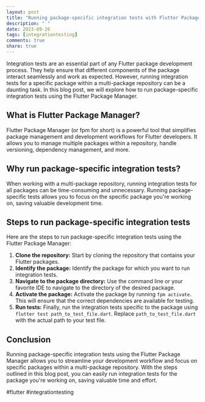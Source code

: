 ```yaml
---
layout: post
title: "Running package-specific integration tests with Flutter Package Manager"
description: " "
date: 2023-09-26
tags: [integrationtesting]
comments: true
share: true
---
```


Integration tests are an essential part of any Flutter package development process. They help ensure that different components of the package interact seamlessly and work as expected. However, running integration tests for a specific package within a multi-package repository can be a daunting task. In this blog post, we will explore how to run package-specific integration tests using the Flutter Package Manager.

## What is Flutter Package Manager?

Flutter Package Manager (or fpm for short) is a powerful tool that simplifies package management and development workflows for Flutter developers. It allows you to manage multiple packages within a repository, handle versioning, dependency management, and more.

## Why run package-specific integration tests?

When working with a multi-package repository, running integration tests for all packages can be time-consuming and unnecessary. Running package-specific tests allows you to focus on the specific package you're working on, saving valuable development time.

## Steps to run package-specific integration tests

Here are the steps to run package-specific integration tests using the Flutter Package Manager:

1. **Clone the repository:** Start by cloning the repository that contains your Flutter packages.
2. **Identify the package:** Identify the package for which you want to run integration tests.
3. **Navigate to the package directory:** Use the command line or your favorite IDE to navigate to the directory of the desired package.
4. **Activate the package:** Activate the package by running `fpm activate`. This will ensure that the correct dependencies are available for testing.
5. **Run tests:** Finally, run the integration tests specific to the package using `flutter test path_to_test_file.dart`. Replace `path_to_test_file.dart` with the actual path to your test file.

## Conclusion

Running package-specific integration tests using the Flutter Package Manager allows you to streamline your development workflow and focus on specific packages within a multi-package repository. With the steps outlined in this blog post, you can easily run integration tests for the package you're working on, saving valuable time and effort.

#flutter #integrationtesting